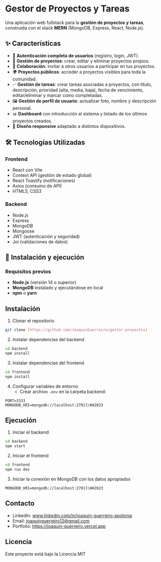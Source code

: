 # Gestor de Proyectos y Tareas

Una aplicación web fullstack para la **gestión de proyectos y tareas**, construida con el stack **MERN** (MongoDB, Express, React, Node.js).

## ✨ Características

- 🔐 **Autenticación completa de usuarios** (registro, login, JWT).
- 📁 **Gestión de proyectos**: crear, editar y eliminar proyectos propios.
- 🤝 **Colaboración**: invitar a otros usuarios a participar en tus proyectos.
- 🌍 **Proyectos públicos**: acceder a proyectos visibles para toda la comunidad.
- ✅ **Gestión de tareas**: crear tareas asociadas a proyectos, con título, descripción, prioridad (alta, media, baja), fecha de vencimiento, editar/eliminar y marcar como completadas.
- 🖼️ **Gestión de perfil de usuario**: actualizar foto, nombre y descripción personal.
- 📊 **Dashboard** con introducción al sistema y listado de los últimos proyectos creados.
- 📱 **Diseño responsive** adaptado a distintos dispositivos.

## 🛠️ Tecnologías Utilizadas

### Frontend
- React con Vite
- Context API (gestión de estado global)
- React Toastify (notificaciones)
- Axios (consumo de API)
- HTML5, CSS3

### Backend
- Node.js
- Express
- MongoDB
- Mongoose
- JWT (autenticación y seguridad)
- Joi (validaciones de datos)

## 🚀 Instalación y ejecución

### Requisitos previos
- **Node.js** (versión 14 o superior)
- **MongoDB** instalado y ejecutándose en local
- **npm** o **yarn**

## Instalación

1. Clonar el repositorio
```bash
git clone [https://github.com/JoaquinGuerreiro/gestor-proyectos]
```

2. Instalar dependencias del backend
```bash
cd backend
npm install
```

3. Instalar dependencias del frontend
```bash
cd frontend
npm install
```

4. Configurar variables de entorno
   - Crear archivo `.env` en la carpeta backend:
```env
PORT=3333
MONGODB_URI=mongodb://localhost:27017/AH2023
```

## Ejecución

1. Iniciar el backend
```bash
cd backend
npm start
```

2. Iniciar el frontend
```bash
cd frontend
npm run dev
```

3. Iniciar la conexión en MongoDB con los datos apropiados
```env
MONGODB_URI=mongodb://localhost:27017/AH2023
```

## Contacto
- LinkedIn: www.linkedin.com/in/joaquin-guerreiro-apolonia
- Email: joaquinguerreiro12@gmail.com
- Portfolio: https://joaquin-guerreiro.vercel.app

## Licencia
Este proyecto está bajo la Licencia MIT 
